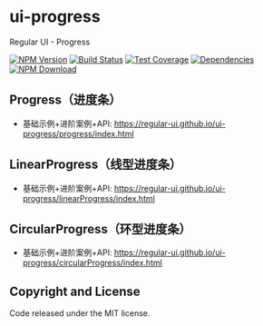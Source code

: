 # ui-progress

Regular UI - Progress

[![NPM Version][npm-img]][npm-url]
[![Build Status][travis-img]][travis-url]
[![Test Coverage][coveralls-img]][coveralls-url]
[![Dependencies][david-img]][david-url]
[![NPM Download][download-img]][download-url]

[npm-img]: http://img.shields.io/npm/v/rgui-ui-progress.svg?style=flat-square
[npm-url]: http://npmjs.org/package/rgui-ui-progress
[travis-img]: https://img.shields.io/travis/regular-ui/ui-progress.svg?style=flat-square
[travis-url]: https://travis-ci.org/regular-ui/ui-progress
[coveralls-img]: https://img.shields.io/coveralls/regular-ui/ui-progress.svg?style=flat-square
[coveralls-url]: https://coveralls.io/r/regular-ui/ui-progress
[david-img]: http://img.shields.io/david/regular-ui/ui-progress.svg?style=flat-square
[david-url]: https://david-dm.org/regular-ui/ui-progress
[download-img]: https://img.shields.io/npm/dm/rgui-ui-progress.svg?style=flat-square
[download-url]: https://npmjs.org/package/rgui-ui-progress

## Progress（进度条）

- 基础示例+进阶案例+API: https://regular-ui.github.io/ui-progress/progress/index.html

## LinearProgress（线型进度条）

- 基础示例+进阶案例+API: https://regular-ui.github.io/ui-progress/linearProgress/index.html

## CircularProgress（环型进度条）

- 基础示例+进阶案例+API: https://regular-ui.github.io/ui-progress/circularProgress/index.html

## Copyright and License

Code released under the MIT license.
